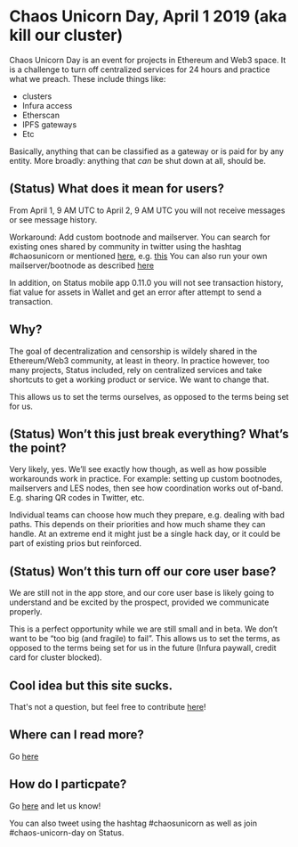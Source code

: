 # Chaos Unicorn Day, April 1 2019 (aka kill our cluster)

Chaos Unicorn Day is an event for projects in Ethereum and Web3 space. It is a challenge to turn off centralized services for 24 hours and practice what we preach. These include things like:

- clusters
- Infura access
- Etherscan
- IPFS gateways
- Etc

Basically, anything that can be classified as a gateway or is paid for by any entity. More broadly: anything that _can_ be shut down at all, should be.

## (Status) What does it mean for users?

From April 1, 9 AM UTC to April 2, 9 AM UTC you will not receive messages or see message history. 

Workaround: Add custom bootnode and mailserver. You can search for existing ones shared by community in twitter using the hashtag #chaosunicorn or mentioned [here](https://discuss.status.im/t/chaos-unicorn-day-april-1-2019-aka-kill-our-cluster/974/), e.g. [this](https://gist.github.com/jacqueswww/3ddfc5ecfa09ecea702744ab15a2200d) You can also run your own mailserver/bootnode as described [here](https://our.status.im/bulletproofing-against-chaos-unicorns-with-status-on-arm/)

In addition, on Status mobile app 0.11.0 you will not see transaction history, fiat value for assets in Wallet and get an error after attempt to send a transaction.

## Why?

The goal of decentralization and censorship is wildely shared in the Ethereum/Web3 community, at least in theory. In practice however, too many projects, Status included, rely on centralized services and take shortcuts to get a working product or service. We want to change that.

This allows us to set the terms ourselves, as opposed to the terms being set for us.

## (Status) Won’t this just break everything? What’s the point?
Very likely, yes. We’ll see exactly how though, as well as how possible workarounds work in practice. For example: setting up custom bootnodes, mailservers and LES nodes, then see how coordination works out of-band. E.g. sharing QR codes in Twitter, etc.

Individual teams can choose how much they prepare, e.g. dealing with bad paths. This depends on their priorities and how much shame they can handle. At an extreme end it might just be a single hack day, or it could be part of existing prios but reinforced.

## (Status) Won’t this turn off our core user base?
We are still not in the app store, and our core user base is likely going to understand and be excited by the prospect, provided we communicate properly.

This is a perfect opportunity while we are still small and in beta. We don’t want to be “too big (and fragile) to fail”. This allows us to set the terms, as opposed to the terms being set for us in the future (Infura paywall, credit card for cluster blocked).

## Cool idea but this site sucks.
That's not a question, but feel free to contribute [here](https://github.com/status-im/chaos-unicorn-day)!

## Where can I read more?
Go [here](https://discuss.status.im/t/chaos-unicorn-day-april-1-2019-aka-kill-our-cluster/974/)

## How do I particpate?
Go [here](https://discuss.status.im/t/chaos-unicorn-day-april-1-2019-aka-kill-our-cluster/974/) and let us know!

You can also tweet using the hashtag #chaosunicorn as well as join #chaos-unicorn-day on Status.
